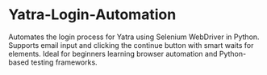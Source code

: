 # Yatra-Login-Automation
Automates the login process for Yatra using Selenium WebDriver in Python. Supports email input and clicking the continue button with smart waits for elements. Ideal for beginners learning browser automation and Python-based testing frameworks.
